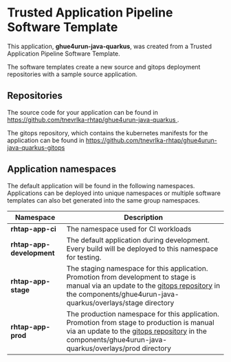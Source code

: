 # Trusted Application Pipeline Software Template

This application, **ghue4urun-java-quarkus**, was created from a Trusted Application Pipeline Software Template.

The software templates create a new source and gitops deployment repositories with a sample source application. 

## Repositories

The source code for your application can be found in [https://github.com/tnevrlka-rhtap/ghue4urun-java-quarkus ](https://github.com/tnevrlka-rhtap/ghue4urun-java-quarkus ).
 
The gitops repository, which contains the kubernetes manifests for the application can be found in 
[https://github.com/tnevrlka-rhtap/ghue4urun-java-quarkus-gitops ](https://github.com/tnevrlka-rhtap/ghue4urun-java-quarkus-gitops ) 

## Application namespaces 

The default application will be found in the following namespaces. Applications can be deployed into unique namespaces or multiple software templates can also bet generated into the same group namespaces.  

|  Namespace   |  Description   |  
| -------- | -------- |
| **rhtap-app-ci** | The namespace used for CI workloads |
| **rhtap-app-development** | The default application during development. Every build will be deployed to this namespace for testing. |
| **rhtap-app-stage** | The staging namespace for this application. Promotion from development to stage is manual via an update to the [gitops repository](https://github.com/tnevrlka-rhtap/ghue4urun-java-quarkus-gitops ) in the components/ghue4urun-java-quarkus/overlays/stage directory |
| **rhtap-app-prod** | The production namespace for this application. Promotion from stage to production is manual via an update to the [gitops repository](https://github.com/tnevrlka-rhtap/ghue4urun-java-quarkus-gitops ) in the components/ghue4urun-java-quarkus/overlays/prod directory |